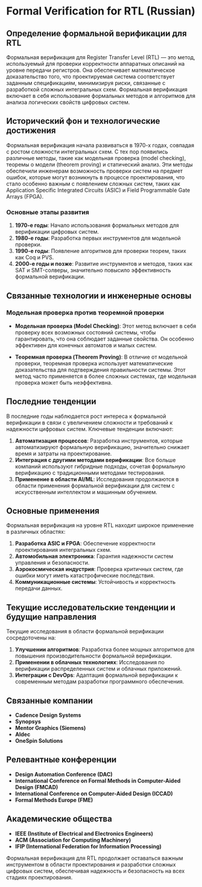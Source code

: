 # Formal Verification for RTL (Russian)

## Определение формальной верификации для RTL

Формальная верификация для Register Transfer Level (RTL) — это метод, используемый для проверки корректности аппаратных описаний на уровне передачи регистров. Она обеспечивает математическое доказательство того, что проектируемая система соответствует заданным спецификациям, минимизируя риски, связанные с разработкой сложных интегральных схем. Формальная верификация включает в себя использование формальных методов и алгоритмов для анализа логических свойств цифровых систем.

## Исторический фон и технологические достижения

Формальная верификация начала развиваться в 1970-х годах, совпадая с ростом сложности интегральных схем. С тех пор появились различные методы, такие как модельная проверка (model checking), теоремы о модели (theorem proving) и статический анализ. Эти методы обеспечили инженерам возможность проверки систем на предмет ошибок, которые могут возникнуть в процессе проектирования, что стало особенно важным с появлением сложных систем, таких как Application Specific Integrated Circuits (ASIC) и Field Programmable Gate Arrays (FPGA).

### Основные этапы развития

1. **1970-е годы**: Начало использования формальных методов для верификации цифровых систем.
2. **1980-е годы**: Разработка первых инструментов для модельной проверки.
3. **1990-е годы**: Появление алгоритмов для проверки теорем, таких как Coq и PVS.
4. **2000-е годы и позже**: Развитие инструментов и методов, таких как SAT и SMT-солверы, значительно повысило эффективность формальной верификации.

## Связанные технологии и инженерные основы

### Модельная проверка против теоремной проверки

- **Модельная проверка (Model Checking)**: Этот метод включает в себя проверку всех возможных состояний системы, чтобы гарантировать, что она соблюдает заданные свойства. Он особенно эффективен для конечных автоматов и малых систем.
  
- **Теоремная проверка (Theorem Proving)**: В отличие от модельной проверки, теоремная проверка использует математические доказательства для подтверждения правильности системы. Этот метод часто применяется в более сложных системах, где модельная проверка может быть неэффективна.

## Последние тенденции

В последние годы наблюдается рост интереса к формальной верификации в связи с увеличением сложности и требований к надежности цифровых систем. Ключевые тенденции включают:

1. **Автоматизация процессов**: Разработка инструментов, которые автоматизируют формальную верификацию, значительно снижает время и затраты на проектирование.
2. **Интеграция с другими методами верификации**: Все больше компаний используют гибридные подходы, сочетая формальную верификацию с традиционными методами тестирования.
3. **Применение в области AI/ML**: Исследования продолжаются в области применения формальной верификации для систем с искусственным интеллектом и машинным обучением.

## Основные применения

Формальная верификация на уровне RTL находит широкое применение в различных областях:

1. **Разработка ASIC и FPGA**: Обеспечение корректности проектирования интегральных схем.
2. **Автомобильная электроника**: Гарантия надежности систем управления и безопасности.
3. **Аэрокосмическая индустрия**: Проверка критичных систем, где ошибки могут иметь катастрофические последствия.
4. **Коммуникационные системы**: Устойчивость и корректность передачи данных.

## Текущие исследовательские тенденции и будущие направления

Текущие исследования в области формальной верификации сосредоточены на:

1. **Улучшении алгоритмов**: Разработка более мощных алгоритмов для повышения производительности формальной верификации.
2. **Применении в облачных технологиях**: Исследования по верификации распределенных систем и облачных приложений.
3. **Интеграции с DevOps**: Адаптация формальной верификации к современным методам разработки программного обеспечения.

## Связанные компании

- **Cadence Design Systems**
- **Synopsys**
- **Mentor Graphics (Siemens)**
- **Aldec**
- **OneSpin Solutions**

## Релевантные конференции

- **Design Automation Conference (DAC)**
- **International Conference on Formal Methods in Computer-Aided Design (FMCAD)**
- **International Conference on Computer-Aided Design (ICCAD)**
- **Formal Methods Europe (FME)**

## Академические общества

- **IEEE (Institute of Electrical and Electronics Engineers)**
- **ACM (Association for Computing Machinery)**
- **IFIP (International Federation for Information Processing)**

Формальная верификация для RTL продолжает оставаться важным инструментом в области проектирования и разработки сложных цифровых систем, обеспечивая надежность и безопасность на всех стадиях проектирования.